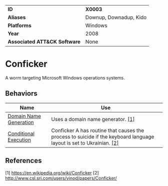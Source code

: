 |||
|---------|------------------------|
|**ID**|**X0003**|
|**Aliases**|Downup, Downadup, Kido|
|**Platforms**|Windows|
|**Year**| 2008 |
|**Associated ATT&CK Software**|None|

Conficker
=========
A worm targeting Microsoft Windows operations systems. 

Behaviors
---------
|Name|Use|
|---------------------|-------------------------------------------------------|
|[Domain Name Generation](https://github.com/MBCProject/mbc-markdown/tree/master/command-and-control/domain-name-generate.md) | Uses a domain name generator. [[1]](#1)|
|[Conditional Execution](https://github.com/MBCProject/mbc-markdown/blob/master/execution/conditional-execute.md)|Conficker A has routine that causes the process to suicide if the keyboard language layout is set to Ukrainian. [[2]](#2)|

References
----------
<a name="1">[1]</a> https://en.wikipedia.org/wiki/Conficker
<a name="2">[2]</a> http://www.csl.sri.com/users/vinod/papers/Conficker/
 